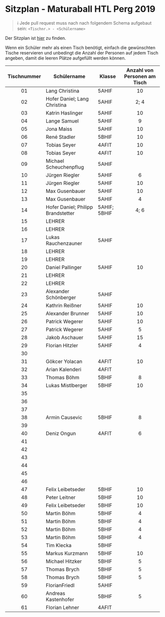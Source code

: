 # Sitzplan - Maturaball HTL Perg 2019

>:information_source: Jede pull request muss nach nach folgendem Schema aufgebaut sein: `<Tischnr.> - <Schülername>`

Der Sitzplan ist [hier](./seating-plan.pdf) zu finden.

Wenn ein Schüler mehr als einen Tisch benötigt, einfach die gewünschten Tische reservieren und unbedingt die Anzahl der Personen auf jedem Tisch angeben, damit die leeren Plätze aufgefüllt werden können.

|  Tischnummer |  Schülername          | Klasse | Anzahl von Personen am Tisch |
|:------------:| --------------------- | ------ |:----------------------------:|
|      01      | Lang Christina        | 5AHIF  | 10                           |
|      02      | Hofer Daniel; Lang Christina | 5AHIF  | 2; 4                  |
|      03      | Katrin Haslinger      | 5AHIF  | 10                           |
|      04      | Lange Samuel          | 5AHIF  | 9                            |
|      05      | Jona Maiss            | 5AHIF  | 10                           |
|      06      | René Stadler          | 5BHIF  | 10                           |
|      07      | Tobias Seyer          | 4AFIT  | 10                           |
|      08      | Tobias Seyer          | 4AFIT  | 10                           |
|      09      | Michael Scheuchenpflug | 5AHIF |                              |
|      10      | Jürgen Riegler        | 5AHIF  | 6                            |
|      11      | Jürgen Riegler        | 5AHIF  | 10                           |
|      12      | Max Gusenbauer        | 5AHIF  | 10                           |
|      13      | Max Gusenbauer        | 5AHIF  | 4                            |
|      14      | Hofer Daniel; Philipp Brandstetter | 5AHIF; 5BHIF | 4; 6      |
|      15      | LEHRER                |        |                              |
|      16      | LEHRER                |        |                              |
|      17      | Lukas Rauchenzauner   | 5AHIF  |                              |
|      18      | LEHRER                |        |                              |
|      19      | LEHRER                |        |                              |
|      20      | Daniel Pallinger      | 5AHIF  | 10                           |
|      21      | LEHRER                |        |                              |
|      22      | LEHRER                |        |                              |
|      23      | Alexander Schönberger | 5AHIF  |                              |
|      24      | Kathrin Reißner       | 5AHIF  | 10                           |
|      25      | Alexander Brunner     | 5AHIF  | 10                           |
|      26      | Patrick Wegerer       | 5AHIF  | 10                           |
|      27      | Patrick Wegerer       | 5AHIF  | 5                            |
|      28      | Jakob Aschauer        | 5AHIF  | 15                           |
|      29      | Florian Hitzler       | 5AHIF  | 4                            |
|      30      |                       |        |                              |
|      31      | Gökcer Yolacan        | 4AFIT  | 10                           |
|      32      | Arian Kalenderi       | 4AFIT  |                              |
|      33      | Thomas Böhm           | 5BHIF  | 8                            |
|      34      | Lukas Mistlberger     | 5BHIF  | 10                           |
|      35      |                       |        |                              |
|      36      |                       |        |                              |
|      37      |                       |        |                              |
|      38      | Armin Causevic        | 5BHIF  | 8                            |
|      39      |                       |        |                              |
|      40      | Deniz Ongun           | 4AFIT  | 6                            |
|      41      |                       |        |                              |
|      42      |                       |        |                              |
|      43      |                       |        |                              |
|      44      |                       |        |                              |
|      45      |                       |        |                              |
|      46      |                       |        |                              |
|      47      | Felix Leibetseder     | 5BHIF  | 10                           |
|      48      | Peter Leitner         | 5BHIF  | 10                           |
|      49      | Felix Leibetseder     | 5BHIF  | 10                           |
|      50      | Martin Böhm           | 5BHIF  | 4                            |
|      51      | Martin Böhm           | 5BHIF  | 4                            |
|      52      | Martin Böhm           | 5BHIF  | 4                            |
|      53      | Martin Böhm           | 5BHIF  | 4                            |
|      54      | Tim Klecka            | 5BHIF  |                              |
|      55      | Markus Kurzmann       | 5BHIF  | 10                           |
|      56      | Michael Hitzker       | 5BHIF  | 5                            |
|      57      | Thomas Brych          | 5BHIF  | 5                            |
|      58      | Thomas Brych          | 5BHIF  | 5                            |
|      59      | FlorianFriedl         | 5AHIF  |                              |
|      60      | Andreas Kastenhofer   | 5BHIF  | 5                            |
|      61      | Florian Lehner        | 4AFIT  |                              |
         
